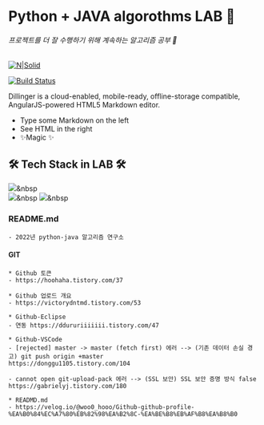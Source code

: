 # Python + JAVA algorothms LAB 🧪
###### 프로젝트를 더 잘 수행하기 위해 계속하는 알고리즘 공부 🥇

[![N|Solid](https://cldup.com/dTxpPi9lDf.thumb.png)](https://nodesource.com/products/nsolid)

[![Build Status](https://travis-ci.org/joemccann/dillinger.svg?branch=master)](https://travis-ci.org/joemccann/dillinger)

Dillinger is a cloud-enabled, mobile-ready, offline-storage compatible,
AngularJS-powered HTML5 Markdown editor.

- Type some Markdown on the left
- See HTML in the right
- ✨Magic ✨

## 🛠 Tech Stack in LAB 🛠
<img src="https://img.shields.io/badge/Python-3766AB?style=flat-square&logo=Python&logoColor=white"/></a>&nbsp  
<img src="https://img.shields.io/badge/Java-007396?style=flat-square&logo=Java&logoColor=white"/></a>&nbsp
<img src="https://img.shields.io/badge/Oracle-F80000?style=flat-square&logo=Oracle&logoColor=white"/></a>&nbsp  




### README.md

    - 2022년 python-java 알고리즘 연구소


#### GIT

    * Github 토큰
    - https://hoohaha.tistory.com/37

    * Github 업로드 개요
    - https://victorydntmd.tistory.com/53

    * Github-Eclipse
    - 연동 https://ddururiiiiiii.tistory.com/47

    * Github-VSCode
    - [rejected] master -> master (fetch first) 에러 --> (기존 데이터 손실 경고) git push origin +master
    https://donggu1105.tistory.com/104

    - cannot open git-upload-pack 에러 --> (SSL 보안) SSL 보안 증명 방식 false 
    https://gabrielyj.tistory.com/180

    * READMD.md
    - https://velog.io/@woo0_hooo/Github-github-profile-%EA%B0%84%EC%A7%80%EB%82%98%EA%B2%8C-%EA%BE%B8%EB%AF%B8%EA%B8%B0
